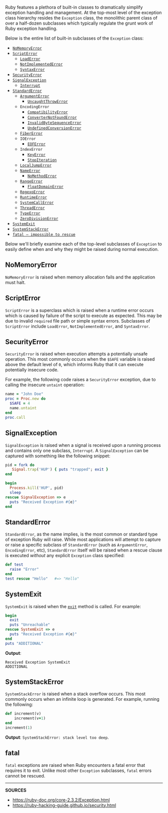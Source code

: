 Ruby features a plethora of built-in classes to dramatically simplify exception handling and management.  At the top-most level of the exception class hierarchy resides the `Exception` class, the monolithic parent class of over a half-dozen subclasses which typically regulate the grunt work of Ruby exception handling.

Below is the entire list of built-in subclasses of the `Exception` class:

- [`NoMemoryError`](https://airbrake.io/blog/ruby-exception-handling/nomemoryerror)
- [`ScriptError`](https://airbrake.io/blog/ruby-exception-handling/scripterror)
  - [`LoadError`](https://airbrake.io/blog/ruby-exception-handling/loaderror)
  - [`NotImplementedError`](https://airbrake.io/blog/ruby-exception-handling/notimplementederror)
  - [`SyntaxError`](https://airbrake.io/blog/ruby-exception-handling/syntaxerror)
- [`SecurityError`](https://airbrake.io/blog/ruby-exception-handling/securityerror)
- [`SignalException`](https://airbrake.io/blog/ruby-exception-handling/signalexception)
  - [`Interrupt`](https://airbrake.io/blog/ruby-exception-handling/interrupt)
- [`StandardError`](https://airbrake.io/blog/ruby-exception-handling/standarderror)
  - [`ArgumentError`](https://airbrake.io/blog/ruby-exception-handling/argumenterror)
    - [`UncaughtThrowError`](https://airbrake.io/blog/ruby-exception-handling/uncaughtthrowerror)
  - `EncodingError`
    - [`CompatibilityError`](https://airbrake.io/blog/ruby-exception-handling/compatibilityerror)
    - [`ConverterNotFoundError`](https://airbrake.io/blog/ruby-exception-handling/converternotfounderror)
    - [`InvalidByteSequenceError`](https://airbrake.io/blog/ruby-exception-handling/invalidbytesequenceerror)
    - [`UndefinedConversionError`](https://airbrake.io/blog/ruby-exception-handling/undefinedconversionerror)
  - [`FiberError`](https://airbrake.io/blog/ruby-exception-handling/fibererror)
  - `IOError`
    - [`EOFError`](https://airbrake.io/blog/ruby-exception-handling/eof-error)
  - `IndexError`
    - [`KeyError`](https://airbrake.io/blog/ruby-exception-handling/keyerror)
    - [`StopIteration`](https://airbrake.io/blog/ruby-exception-handling/stopiteration)
  - [`LocalJumpError`](https://airbrake.io/blog/ruby/ruby-exception-handling-localjumperror)
  - [`NameError`](https://airbrake.io/blog/ruby/ruby-exception-handling-nameerror)
    - [`NoMethodError`](https://airbrake.io/blog/ruby-exception-handling/nomethoderror)
  - [`RangeError`](https://airbrake.io/blog/ruby/ruby-exception-handling-rangeerror)
    - [`FloatDomainError`](https://airbrake.io/blog/ruby/ruby-exception-floatdomainerror)
  - [`RegexpError`](https://airbrake.io/blog/ruby/ruby-exception-handling-regexperror)
  - [`RuntimeError`](https://airbrake.io/blog/ruby/ruby-exception-handling-runtimeerror)
  - [`SystemCallError`](https://airbrake.io/blog/ruby/ruby-exception-handling-systemcallerror)
  - [`ThreadError`](https://airbrake.io/blog/ruby/ruby-exception-handling-threaderror)
  - [`TypeError`](https://airbrake.io/blog/ruby/ruby-exception-handling-typeerror)
  - [`ZeroDivisionError`](https://airbrake.io/blog/ruby/ruby-exception-handling-zerodivisionerror)
- [`SystemExit`](https://airbrake.io/blog/ruby/ruby-exception-handling-systemexit)
- [`SystemStackError`](https://airbrake.io/blog/ruby-exception-handling/ruby-exception-handling-systemstackerror)
- [`fatal – impossible to rescue`](https://airbrake.io/blog/ruby-exception-handling/fatal-error)

Below we'll briefly examine each of the top-level subclasses of `Exception` to easily define when and why they might be raised during normal execution.

## NoMemoryError

`NoMemoryError` is raised when memory allocation fails and the application must halt.

## ScriptError

`ScriptError` is a superclass which is raised when a runtime error occurs which is caused by failure of the script to execute as expected.  This may be due to invalid `required` file path or simple syntax errors.  Subclasses of `ScriptError` include `LoadError`, `NotImplementedError`, and `SyntaxError`.

## SecurityError

`SecurityError` is raised when execution attempts a potentially unsafe operation.  This most commonly occurs when the `$SAFE` variable is raised above the default level of `0`, which informs Ruby that it can execute potentially insecure code.

For example, the following code raises a `SecurityError` exception, due to calling the insecure `untaint` operation:

```ruby
name = "John Doe"
proc = Proc.new do
  $SAFE = 4
  name.untaint
end
proc.call
```

## SignalException

`SignalException` is raised when a signal is received upon a running process and contains only one subclass, `Interrupt`.  A `SignalException` can be captured with something like the following snippet:

```ruby
pid = fork do
   Signal.trap('HUP') { puts "trapped"; exit }
end

begin
  Process.kill('HUP', pid)
  sleep
rescue SignalException => e
  puts "Received Exception #{e}"
end
```

## StandardError

`StandardError`, as the name implies, is the most common or standard type of exception Ruby will raise.  While most applications will attempt to capture or raise a specific subclass of `StandardError` (such as `ArgumentError`, `EncodingError`, etc), `StandardError` itself will be raised when a rescue clause is executed _without_ any explicit `Exception` class specified:

```ruby
def test
  raise "Error"
end
test rescue "Hello"   #=> "Hello"
```

## SystemExit

`SystemExit` is raised when the [`exit`](http://ruby-doc.org/core-2.3.2/Kernel.html#method-i-exit) method is called.  For example:

```ruby
begin
  exit
  puts "Unreachable"
rescue SystemExit => e
  puts "Received Exception #{e}"
end
puts "ADDITIONAL"
```

__Output__:

```
Received Exception SystemExit
ADDITIONAL
```

## SystemStackError

`SystemStackError` is raised when a stack overflow occurs.  This most commonly occurs when an infinite loop is generated.  For example, running the following:

```ruby
def increment(v)
    increment(v+1)
end
increment(1)
```

__Output__: `SystemStackError: stack level too deep`.

## fatal

`fatal` exceptions are raised when Ruby encounters a fatal error that requires it to exit.  Unlike most other `Exception` subclasses, `fatal` errors cannot be rescued.

---

__SOURCES__

- https://ruby-doc.org/core-2.3.2/Exception.html
- https://ruby-hacking-guide.github.io/security.html
